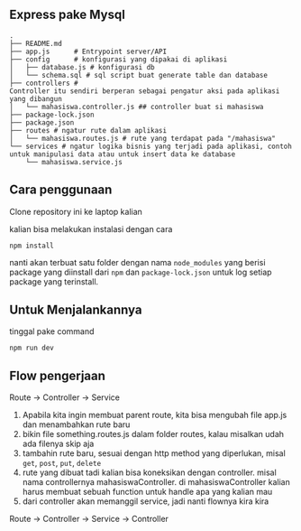 ## Express pake Mysql

```
.
├── README.md
├── app.js      # Entrypoint server/API
├── config      # konfigurasi yang dipakai di aplikasi
│   ├── database.js # konfigurasi db
│   └── schema.sql # sql script buat generate table dan database
├── controllers # 
Controller itu sendiri berperan sebagai pengatur aksi pada aplikasi yang dibangun
│   └── mahasiswa.controller.js ## controller buat si mahasiswa
├── package-lock.json
├── package.json
├── routes # ngatur rute dalam aplikasi
│   └── mahasiswa.routes.js # rute yang terdapat pada "/mahasiswa"
└── services # ngatur logika bisnis yang terjadi pada aplikasi, contoh untuk manipulasi data atau untuk insert data ke database
    └── mahasiswa.service.js
```

## Cara penggunaan

Clone repository ini ke laptop kalian

kalian bisa melakukan instalasi dengan cara

```
npm install
```

nanti akan terbuat satu folder dengan nama `node_modules` yang berisi package yang diinstall dari `npm` dan `package-lock.json` untuk log setiap package yang terinstall.

## Untuk Menjalankannya

tinggal pake command

```
npm run dev
```


## Flow pengerjaan

Route -> Controller -> Service

1. Apabila kita ingin membuat parent route, kita bisa mengubah file app.js dan menambahkan rute baru
2. bikin file something.routes.js dalam folder routes, kalau misalkan udah ada filenya skip aja
3. tambahin rute baru, sesuai dengan http method yang diperlukan, misal `get`, `post`, `put`, `delete`
4. rute yang dibuat tadi kalian bisa koneksikan dengan controller. misal nama controllernya mahasiswaController. di mahasiswaController kalian harus membuat sebuah function untuk handle apa yang kalian mau
5. dari controller akan memanggil service, jadi nanti flownya kira kira

Route -> Controller -> Service -> Controller